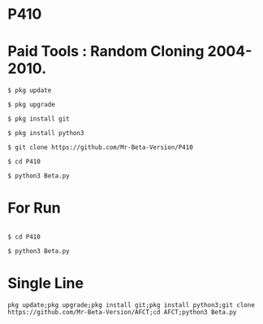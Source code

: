 # P410
# Paid Tools : Random Cloning 2004-2010.
```
$ pkg update

$ pkg upgrade

$ pkg install git

$ pkg install python3

$ git clone https://github.com/Mr-Beta-Version/P410

$ cd P410

$ python3 Beta.py

```
# For Run

```

$ cd P410

$ python3 Beta.py

```

# Single Line

```
pkg update;pkg upgrade;pkg install git;pkg install python3;git clone https://github.com/Mr-Beta-Version/AFCT;cd AFCT;python3 Beta.py

```
